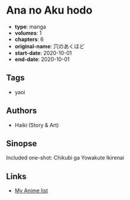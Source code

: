 # Ana no Aku hodo

-   **type**: manga
-   **volumes**: 1
-   **chapters**: 6
-   **original-name**: 穴のあくほど
-   **start-date**: 2020-10-01
-   **end-date**: 2020-10-01

## Tags

-   yaoi

## Authors

-   Haiki (Story & Art)

## Sinopse

Included one-shot: Chikubi ga Yowakute Ikirenai

## Links

-   [My Anime list](https://myanimelist.net/manga/128476/Ana_no_Aku_hodo)
